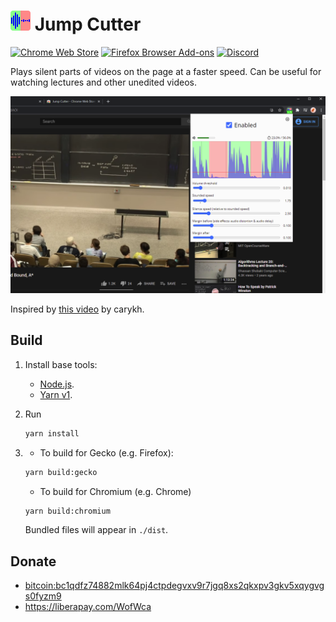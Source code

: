 # <img src="./src/icons/icon.svg" alt="Logo" height="32"/> Jump Cutter

[![Chrome Web Store](https://img.shields.io/chrome-web-store/users/lmppdpldfpfdlipofacekcfleacbbncp?logo=google-chrome)](https://chrome.google.com/webstore/detail/jump-cutter/lmppdpldfpfdlipofacekcfleacbbncp)
[![Firefox Browser Add-ons](https://img.shields.io/amo/users/jump-cutter?logo=firefox-browser)](https://addons.mozilla.org/firefox/addon/jump-cutter)
[![Discord](https://img.shields.io/discord/678444692592918548?logo=discord)](https://discord.gg/HCjghyT)

Plays silent parts of videos on the page at a faster speed.
Can be useful for watching lectures and other unedited videos.

![Extension popup screenshot](./screenshots/popup-1280x800.png)

Inspired by [this video](https://youtu.be/DQ8orIurGxw) by carykh.

## Build

1. Install base tools:
    * [Node.js](https://nodejs.org/).
    * [Yarn v1](https://classic.yarnpkg.com/docs/install).
2. Run

    ```bash
    yarn install
    ```

3.
    * To build for Gecko (e.g. Firefox):

    ```bash
    yarn build:gecko
    ```

    * To build for Chromium (e.g. Chrome)

    ```bash
    yarn build:chromium
    ```

    Bundled files will appear in `./dist`.

## Donate

* [bitcoin:bc1qdfz74882mlk64pj4ctpdegvxv9r7jgq8xs2qkxpv3gkv5xqygvgs0fyzm9](bitcoin:bc1qdfz74882mlk64pj4ctpdegvxv9r7jgq8xs2qkxpv3gkv5xqygvgs0fyzm9)
* https://liberapay.com/WofWca
